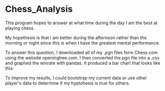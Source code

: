 # Chess_Analysis

This program hopes to answer at what time during the day I am the best at playing chess.

My hopethesis is that I am better during the afternoon rather than the morning or night since this is when I have the greatest mental performance. 

To answer this question, I downloaded all of my .pgn files form Chess.com using the website openingtree.com. I then converted the pgn file into a .csv and graphed the winrate with pandas. It produced a bar chart that looks like this:

To improve my results, I could bootstrap my current data or use other player's data to determine if my hyptohesis is true for others. 
